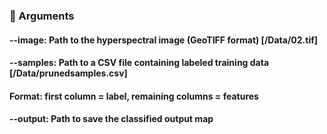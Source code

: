 ### 🚀 Arguments
#### --image: Path to the hyperspectral image (GeoTIFF format) [/Data/02.tif] 

#### --samples: Path to a CSV file containing labeled training data [/Data/prunedsamples.csv]
#### Format: first column = label, remaining columns = features

#### --output: Path to save the classified output map
